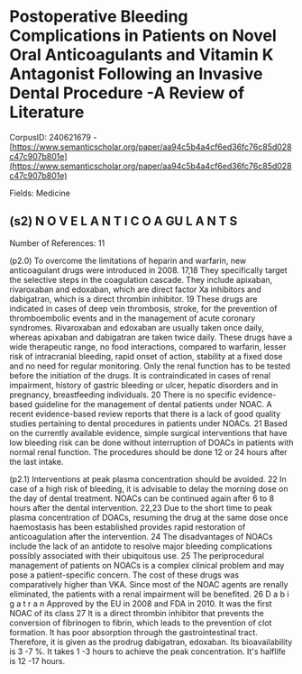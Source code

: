 # Postoperative Bleeding Complications in Patients on Novel Oral Anticoagulants and Vitamin K Antagonist Following an Invasive Dental Procedure -A Review of Literature

CorpusID: 240621679 - [https://www.semanticscholar.org/paper/aa94c5b4a4cf6ed36fc76c85d028c47c907b801e](https://www.semanticscholar.org/paper/aa94c5b4a4cf6ed36fc76c85d028c47c907b801e)

Fields: Medicine

## (s2) N O V E L A N T I C O A GU L A N T S
Number of References: 11

(p2.0) To overcome the limitations of heparin and warfarin, new anticoagulant drugs were introduced in 2008. 17,18 They specifically target the selective steps in the coagulation cascade. They include apixaban, rivaroxaban and edoxaban, which are direct factor Xa inhibitors and dabigatran, which is a direct thrombin inhibitor. 19 These drugs are indicated in cases of deep vein thrombosis, stroke, for the prevention of thromboembolic events and in the management of acute coronary syndromes. Rivaroxaban and edoxaban are usually taken once daily, whereas apixaban and dabigatran are taken twice daily. These drugs have a wide therapeutic range, no food interactions, compared to warfarin, lesser risk of intracranial bleeding, rapid onset of action, stability at a fixed dose and no need for regular monitoring. Only the renal function has to be tested before the initiation of the drugs. It is contraindicated in cases of renal impairment, history of gastric bleeding or ulcer, hepatic disorders and in pregnancy, breastfeeding individuals. 20 There is no specific evidence-based guideline for the management of dental patients under NOAC. A recent evidence-based review reports that there is a lack of good quality studies pertaining to dental procedures in patients under NOACs. 21 Based on the currently available evidence, simple surgical interventions that have low bleeding risk can be done without interruption of DOACs in patients with normal renal function. The procedures should be done 12 or 24 hours after the last intake.

(p2.1) Interventions at peak plasma concentration should be avoided. 22 In case of a high risk of bleeding, it is advisable to delay the morning dose on the day of dental treatment. NOACs can be continued again after 6 to 8 hours after the dental intervention. 22,23 Due to the short time to peak plasma concentration of DOACs, resuming the drug at the same dose once haemostasis has been established provides rapid restoration of anticoagulation after the intervention. 24 The disadvantages of NOACs include the lack of an antidote to resolve major bleeding complications possibly associated with their ubiquitous use. 25 The periprocedural management of patients on NOACs is a complex clinical problem and may pose a patient-specific concern. The cost of these drugs was comparatively higher than VKA. Since most of the NOAC agents are renally eliminated, the patients with a renal impairment will be benefited. 26 D a b i g a t r a n Approved by the EU in 2008 and FDA in 2010. It was the first NOAC of its class 27 It is a direct thrombin inhibitor that prevents the conversion of fibrinogen to fibrin, which leads to the prevention of clot formation. It has poor absorption through the gastrointestinal tract. Therefore, it is given as the prodrug dabigatran, edoxaban. Its bioavailability is 3 -7 %. It takes 1 -3 hours to achieve the peak concentration. It's halflife is 12 -17 hours.
